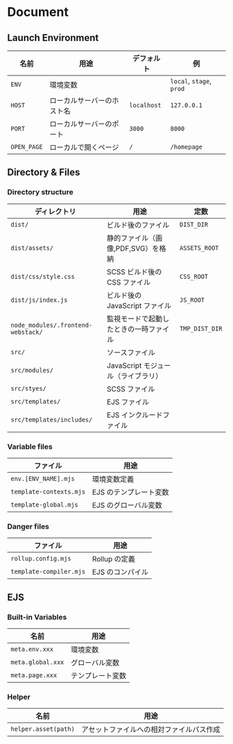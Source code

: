 # Document

## Launch Environment

| 名前          | 用途            | デフォルト       | 例                        |
|-------------|---------------|-------------|--------------------------|
| `ENV`       | 環境変数          |             | `local`, `stage`, `prod` |
| `HOST`      | ローカルサーバーのホスト名 | `localhost` | `127.0.0.1`              |
| `PORT`      | ローカルサーバーのポート  | `3000`      | `8000`                   |
| `OPEN_PAGE` | ローカルで開くページ    | `/`         | `/homepage`              |

## Directory & Files

### Directory structure

| ディレクトリ                             | 用途                      | 定数             |
|------------------------------------|-------------------------|----------------|
| `dist/`                            | ビルド後のファイル               | `DIST_DIR`     |
| `dist/assets/`                     | 静的ファイル（画像,PDF,SVG）を格納   | `ASSETS_ROOT`  |
| `dist/css/style.css`               | SCSS ビルド後の CSS ファイル     | `CSS_ROOT`     |
| `dist/js/index.js`                 | ビルド後の JavaScript ファイル   | `JS_ROOT`      |
| `node_modules/.frontend-webstack/` | 監視モードで起動したときの一時ファイル     | `TMP_DIST_DIR` |
| `src/`                             | ソースファイル                 |                |
| `src/modules/`                     | JavaScript モジュール（ライブラリ） |                |
| `src/styes/`                       | SCSS ファイル               |                |
| `src/templates/`                   | EJS ファイル                |                |
| `src/templates/includes/`          | EJS インクルードファイル          |                |

### Variable files

| ファイル                    | 用途            |
|-------------------------|---------------|
| `env.[ENV_NAME].mjs`    | 環境変数定義        |
| `template-contexts.mjs` | EJS のテンプレート変数 |
| `template-global.mjs`   | EJS のグローバル変数  |

### Danger files

| ファイル                    | 用途         |
|-------------------------|------------|
| `rollup.config.mjs`     | Rollup の定義 |
| `template-compiler.mjs` | EJS のコンパイル |

## EJS

### Built-in Variables

| 名前                         | 用途       |
|----------------------------|----------|
| `meta.env.xxx`             | 環境変数     |
| `meta.global.xxx`          | グローバル変数  |
| `meta.page.xxx`            | テンプレート変数 |

### Helper

| 名前                   | 用途                   |
|----------------------|----------------------|
| `helper.asset(path)` | アセットファイルへの相対ファイルパス作成 |
